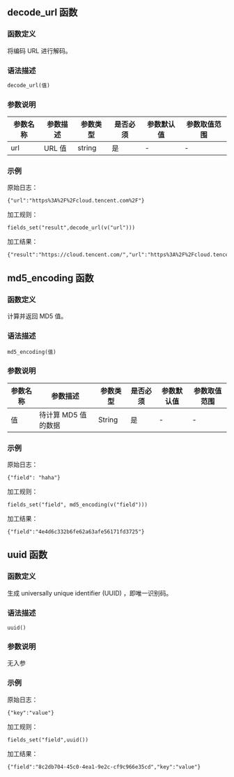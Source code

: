 ## decode_url 函数

### 函数定义

将编码 URL 进行解码。

### 语法描述

```sql
decode_url(值)
```

### 参数说明

| 参数名称 | 参数描述 | 参数类型 | 是否必须 | 参数默认值 | 参数取值范围 |
|----------- | ----------- | ----------- | ----------- | -------------- | -------------- |
| url | URL 值 | string |是|-|-|

### 示例

原始日志：
```
{"url":"https%3A%2F%2Fcloud.tencent.com%2F"}
```
加工规则：
```
fields_set("result",decode_url(v("url")))
```
加工结果：
```
{"result":"https://cloud.tencent.com/","url":"https%3A%2F%2Fcloud.tencent.com%2F"}
```

## md5_encoding 函数
### 函数定义
计算并返回 MD5 值。

### 语法描述
```
md5_encoding(值)
```

### 参数说明

| 参数名称 | 参数描述 | 参数类型 | 是否必须 | 参数默认值 | 参数取值范围 |
|----------- | ----------- | ----------- | ----------- | -------------- | -------------- |
|值|	待计算 MD5 值的数据|	String|	是|	-|	-|

### 示例
原始日志：
```
{"field": "haha"}
```
加工规则：
```
fields_set("field", md5_encoding(v("field")))
```
加工结果：
```
{"field":"4e4d6c332b6fe62a63afe56171fd3725"}
```



## uuid 函数
### 函数定义
生成 universally unique identifier (UUID) ，即唯一识别码。

### 语法描述
```
uuid() 
```

### 参数说明
无入参

### 示例
原始日志：

```
{"key":"value"}
```

加工规则：
```
fields_set("field",uuid())
```
加工结果：
```
{"field":"8c2db704-45c0-4ea1-9e2c-cf9c966e35cd","key":"value"}
```
